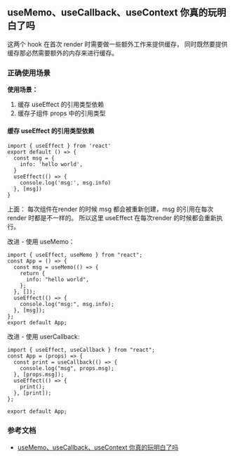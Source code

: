 ## useMemo、useCallback、useContext 你真的玩明白了吗

这两个 hook 在首次 render 时需要做一些额外工作来提供缓存， 同时既然要提供缓存那必然需要额外的内存来进行缓存。

### 正确使用场景

**使用场景：**                           
1. 缓存 useEffect 的引用类型依赖                             
2. 缓存子组件 props 中的引用类型


#### 缓存 useEffect 的引用类型依赖
```tsx
import { useEffect } from 'react'
export default () => {
  const msg = {
    info: 'hello world',
  }
  useEffect(() => {
    console.log('msg:', msg.info)
  }, [msg])
}
```
上面： 每次组件在render 的时候 msg 都会被重新创建，msg 的引用在每次 render 时都是不一样的。
所以这里 useEffect 在每次render 的时候都会重新执行。

改进 - 使用 useMemo：
```tsx
import { useEffect, useMemo } from "react";
const App = () => {
  const msg = useMemo(() => {
    return {
      info: "hello world",
    };
  }, []);
  useEffect(() => {
    console.log("msg:", msg.info);
  }, [msg]);
};
export default App;
```

改进 - 使用 userCallback:
```tsx
import { useEffect, useCallback } from "react";
const App = (props) => {
  const print = useCallback(() => {
    console.log("msg", props.msg);
  }, [props.msg]);
  useEffect(() => {
    print();
  }, [print]);
};

export default App;
```





### 参考文档
- [useMemo、useCallback、useContext 你真的玩明白了吗](https://juejin.cn/post/7146107198215553055)



